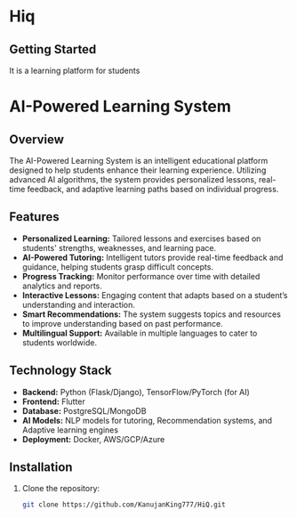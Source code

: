 # Hiq

## Getting Started

It is a learning platform for students
# AI-Powered Learning System

## Overview

The AI-Powered Learning System is an intelligent educational platform designed to help students enhance their learning experience. Utilizing advanced AI algorithms, the system provides personalized lessons, real-time feedback, and adaptive learning paths based on individual progress.

## Features

- **Personalized Learning:** Tailored lessons and exercises based on students' strengths, weaknesses, and learning pace.
- **AI-Powered Tutoring:** Intelligent tutors provide real-time feedback and guidance, helping students grasp difficult concepts.
- **Progress Tracking:** Monitor performance over time with detailed analytics and reports.
- **Interactive Lessons:** Engaging content that adapts based on a student’s understanding and interaction.
- **Smart Recommendations:** The system suggests topics and resources to improve understanding based on past performance.
- **Multilingual Support:** Available in multiple languages to cater to students worldwide.
  
## Technology Stack

- **Backend:** Python (Flask/Django), TensorFlow/PyTorch (for AI)
- **Frontend:** Flutter
- **Database:** PostgreSQL/MongoDB
- **AI Models:** NLP models for tutoring, Recommendation systems, and Adaptive learning engines
- **Deployment:** Docker, AWS/GCP/Azure

## Installation

1. Clone the repository:
   ```bash
   git clone https://github.com/KanujanKing777/HiQ.git

